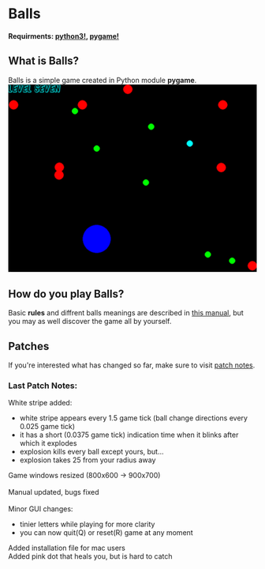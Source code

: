 # Balls
#### Requirments: [python3!](https://www.python.org/downloads/), [pygame!](https://www.pygame.org/wiki/GettingStarted)
## What is Balls?
Balls is a simple game created in Python module **pygame**. </br>
![In-game screen](https://github.com/SuperrMurlocc/Balls/blob/master/read/screen.png)
## How do you play Balls?
Basic **rules** and diffrent balls meanings are described in [this manual](https://github.com/SuperrMurlocc/Balls/blob/master/read/BallsManual.pdf), 
but you may as well discover the game all by yourself.
## Patches
If you're interested what has changed so far, make sure to visit [patch notes](https://github.com/SuperrMurlocc/Balls/blob/master/read/patch_notes.txt).
### Last Patch Notes:
White stripe added:
   - white stripe appears every 1.5 game tick (ball change directions every 0.025 game tick)
   - it has a short (0.0375 game tick) indication time when it blinks after which it explodes
   - explosion kills every ball except yours, but...
   - explosion takes 25 from your radius away

Game windows resized (800x600 -> 900x700)</br></br>
Manual updated, bugs fixed </br></br>
Minor GUI changes:
   - tinier letters while playing for more clarity
   - you can now quit(Q) or reset(R) game at any moment </br>

Added installation file for mac users </br>
Added pink dot that heals you, but is hard to catch </br>